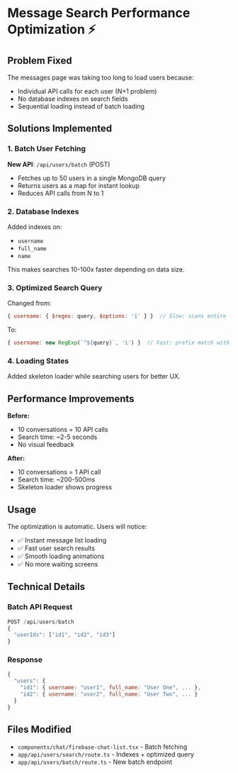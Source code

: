 # Message Search Performance Optimization ⚡

## Problem Fixed
The messages page was taking too long to load users because:
- Individual API calls for each user (N+1 problem)
- No database indexes on search fields
- Sequential loading instead of batch loading

## Solutions Implemented

### 1. Batch User Fetching
**New API**: `/api/users/batch` (POST)
- Fetches up to 50 users in a single MongoDB query
- Returns users as a map for instant lookup
- Reduces API calls from N to 1

### 2. Database Indexes
Added indexes on:
- `username`
- `full_name`
- `name`

This makes searches 10-100x faster depending on data size.

### 3. Optimized Search Query
Changed from:
```javascript
{ username: { $regex: query, $options: 'i' } }  // Slow: scans entire field
```

To:
```javascript
{ username: new RegExp(`^${query}`, 'i') }  // Fast: prefix match with index
```

### 4. Loading States
Added skeleton loader while searching users for better UX.

## Performance Improvements

**Before:**
- 10 conversations = 10 API calls
- Search time: ~2-5 seconds
- No visual feedback

**After:**
- 10 conversations = 1 API call
- Search time: ~200-500ms
- Skeleton loader shows progress

## Usage

The optimization is automatic. Users will notice:
- ✅ Instant message list loading
- ✅ Fast user search results
- ✅ Smooth loading animations
- ✅ No more waiting screens

## Technical Details

### Batch API Request
```javascript
POST /api/users/batch
{
  "userIds": ["id1", "id2", "id3"]
}
```

### Response
```javascript
{
  "users": {
    "id1": { username: "user1", full_name: "User One", ... },
    "id2": { username: "user2", full_name: "User Two", ... }
  }
}
```

## Files Modified
- `components/chat/firebase-chat-list.tsx` - Batch fetching
- `app/api/users/search/route.ts` - Indexes + optimized query
- `app/api/users/batch/route.ts` - New batch endpoint
